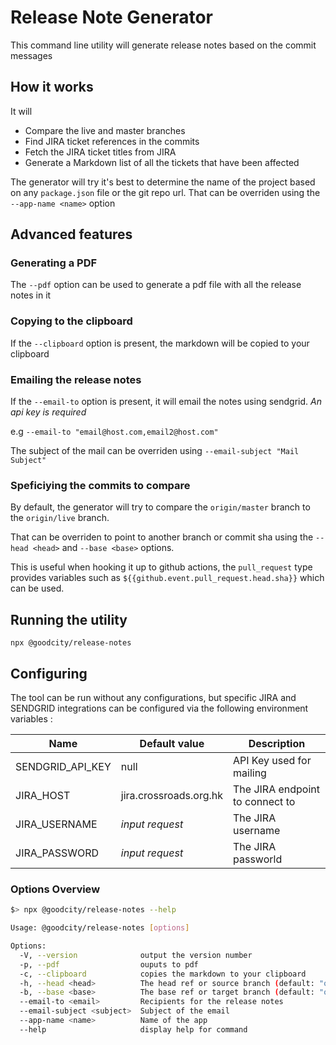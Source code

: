 # Release Note Generator

This command line utility will generate release notes based on the commit messages

## How it works

It will

- Compare the live and master branches
- Find JIRA ticket references in the commits
- Fetch the JIRA ticket titles from JIRA
- Generate a Markdown list of all the tickets that have been affected

The generator will try it's best to determine the name of the project based on any `package.json` file or the git repo url. That can be overriden using the `--app-name <name>` option

## Advanced features

### Generating a PDF

The `--pdf` option can be used to generate a pdf file with all the release notes in it

### Copying to the clipboard

If the `--clipboard` option is present, the markdown will be copied to your clipboard

### Emailing the release notes

If the `--email-to` option is present, it will email the notes using sendgrid. _An api key is required_

e.g `--email-to "email@host.com,email2@host.com"`

The subject of the mail can be overriden using `--email-subject "Mail Subject"`

### Speficiying the commits to compare

By default, the generator will try to compare the `origin/master` branch to the `origin/live` branch.

That can be overriden to point to another branch or commit sha using the `--head <head>` and `--base <base>` options.

This is useful when hooking it up to github actions, the `pull_request` type provides variables such as `${{github.event.pull_request.head.sha}}` which can be used.


## Running the utility

`npx @goodcity/release-notes`

## Configuring

The tool can be run without any configurations, but specific JIRA and SENDGRID integrations can be configured via the following environment variables :

| Name             | Default value          | Description                     |
|------------------|------------------------|---------------------------------|
| SENDGRID_API_KEY | null                   | API Key used for mailing        |
| JIRA_HOST        | jira.crossroads.org.hk | The JIRA endpoint to connect to |
| JIRA_USERNAME    | _input request_        | The JIRA username               |
| JIRA_PASSWORD    | _input request_        | The JIRA passworld              |

### Options Overview

```bash
$> npx @goodcity/release-notes --help

Usage: @goodcity/release-notes [options]

Options:
  -V, --version              output the version number
  -p, --pdf                  ouputs to pdf
  -c, --clipboard            copies the markdown to your clipboard
  -h, --head <head>          The head ref or source branch (default: "origin/master")
  -b, --base <base>          The base ref or target branch (default: "origin/live")
  --email-to <email>         Recipients for the release notes
  --email-subject <subject>  Subject of the email
  --app-name <name>          Name of the app
  --help                     display help for command
```


